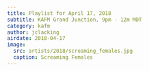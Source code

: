 ```yaml
---
title: Playlist for April 17, 2018
subtitle: KAFM Grand Junction, 9pm - 12m MDT
category: kafm
author: jclacking
airdate: 2018-04-17
image:
  src: artists/2018/screaming_females.jpg
  caption: Screaming Females
---
```

